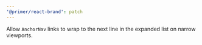 ```yaml
---
'@primer/react-brand': patch
---
```


Allow `AnchorNav` links to wrap to the next line in the expanded list on narrow viewports.
